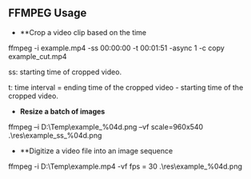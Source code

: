 ## FFMPEG Usage
- **Crop a video clip based on the time

ffmpeg -i example.mp4 -ss 00:00:00 -t 00:01:51 -async 1 -c copy example_cut.mp4

ss: starting time of cropped video.

t: time interval = ending time of the cropped video - starting time of the cropped video.

- **Resize a batch of images**

ffmpeg –i D:\Temp\example_%04d.png –vf scale=960x540 .\res\example_ss_%04d.png

- **Digitize a video file into an image sequence

ffmpeg -i D:\Temp\example.mp4 -vf fps = 30 .\res\example_%04d.png
